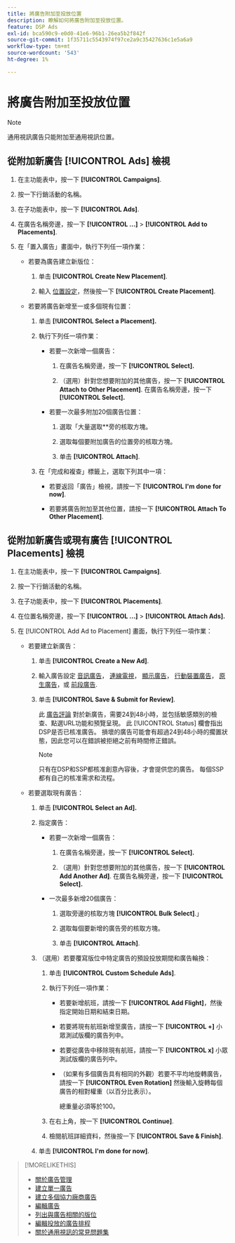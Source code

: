 ```yaml
---
title: 將廣告附加至投放位置
description: 瞭解如何將廣告附加至投放位置。
feature: DSP Ads
exl-id: bca590c9-e0d0-41e6-96b1-26ea5b2f842f
source-git-commit: 1f35711c5543974f97ce2a9c35427636c1e5a6a9
workflow-type: tm+mt
source-wordcount: '543'
ht-degree: 1%

---
```


# 將廣告附加至投放位置

>[!NOTE]
>
>通用視訊廣告只能附加至通用視訊位置。

## 從附加新廣告 [!UICONTROL Ads] 檢視

1. 在主功能表中，按一下 **[!UICONTROL Campaigns]**.

1. 按一下行銷活動的名稱。

1. 在子功能表中，按一下 **[!UICONTROL Ads]**.

1. 在廣告名稱旁邊，按一下  **[!UICONTROL ...]** > **[!UICONTROL Add to Placements]**.

1. 在「置入廣告」畫面中，執行下列任一項作業：

   * 若要為廣告建立新版位：

      1. 单击 **[!UICONTROL Create New Placement]**.

      1. 輸入 [位置設定](/help/dsp/campaign-management/placements/placement-settings.md)，然後按一下 **[!UICONTROL Create Placement]**.
   * 若要將廣告新增至一或多個現有位置：

      1. 单击 **[!UICONTROL Select a Placement].**

      1. 執行下列任一項作業：

         * 若要一次新增一個廣告：

            1. 在廣告名稱旁邊，按一下 **[!UICONTROL Select].**

            1. （選用）針對您想要附加的其他廣告，按一下 **[!UICONTROL Attach to Other Placement]**. 在廣告名稱旁邊，按一下 **[!UICONTROL Select].**
         * 若要一次最多附加20個廣告位置：

            1. 選取「大量選取**旁的核取方塊。

            1. 選取每個要附加廣告的位置旁的核取方塊。

            1. 单击 **[!UICONTROL Attach]**.
      1. 在「完成和複查」標籤上，選取下列其中一項：

         * 若要返回「廣告」檢視，請按一下 **[!UICONTROL I'm done for now]**.

         * 若要將廣告附加至其他位置，請按一下 **[!UICONTROL Attach To Other Placement]**.




## 從附加新廣告或現有廣告 [!UICONTROL Placements] 檢視

1. 在主功能表中，按一下 **[!UICONTROL Campaigns]**.

1. 按一下行銷活動的名稱。

1. 在子功能表中，按一下 **[!UICONTROL Placements]**.

1. 在位置名稱旁邊，按一下  **[!UICONTROL ...]** > **[!UICONTROL Attach Ads].**

1. 在 [!UICONTROL Add Ad to Placement] 畫面，執行下列任一項作業：

   * 若要建立新廣告：

      1. 单击 **[!UICONTROL Create a New Ad]**.

      1. 輸入廣告設定 [音訊廣告](ad-settings-audio.md)， [連線電視](ad-settings-connected-tv.md)， [顯示廣告](ad-settings-display.md)， [行動裝置廣告](ad-settings-mobile.md)， [原生廣告](ad-settings-native.md)，或 [前段廣告](ad-settings-pre-roll.md).

      1. 单击 **[!UICONTROL Save & Submit for Review]**.

         此 [廣告評論](ad-about.md) 對於新廣告，需要24到48小時，並包括敏感類別的檢查、點選URL功能和預覽呈現。 此 [!UICONTROL Status] 欄會指出DSP是否已核准廣告。 損壞的廣告可能會有超過24到48小時的擱置狀態，因此您可以在錯誤被拒絕之前有時間修正錯誤。

         >[!NOTE]
         >
         >只有在DSP和SSP都核准創意內容後，才會提供您的廣告。 每個SSP都有自己的核准需求和流程。
   * 若要選取現有廣告：

      1. 单击 **[!UICONTROL Select an Ad].**

      1. 指定廣告：

         * 若要一次新增一個廣告：

            1. 在廣告名稱旁邊，按一下 **[!UICONTROL Select].**

            1. （選用）針對您想要附加的其他廣告，按一下 **[!UICONTROL Add Another Ad]**. 在廣告名稱旁邊，按一下 **[!UICONTROL Select].**
         * 一次最多新增20個廣告：

            1. 選取旁邊的核取方塊 **[!UICONTROL Bulk Select]**.」

            1. 選取每個要新增的廣告旁的核取方塊。

            1. 单击 **[!UICONTROL Attach]**.
      1. （選用）若要覆寫版位中特定廣告的預設投放期間和廣告輪換：

         1. 单击 **[!UICONTROL Custom Schedule Ads]**.

         1. 執行下列任一項作業：

            * 若要新增航班，請按一下 **[!UICONTROL Add Flight]**，然後指定開始日期和結束日期。

            * 若要將現有航班新增至廣告，請按一下 **[!UICONTROL +]** 小眾測試版欄的廣告列中。

            * 若要從廣告中移除現有航班，請按一下 **[!UICONTROL x]** 小眾測試版欄的廣告列中。

            * （如果有多個廣告具有相同的外觀）若要不平均地旋轉廣告，請按一下 **[!UICONTROL Even Rotation]** 然後輸入旋轉每個廣告的相對權重（以百分比表示）。

               總重量必須等於100。
         1. 在右上角，按一下 **[!UICONTROL Continue]**.

         1. 檢閱航班詳細資料，然後按一下 **[!UICONTROL Save & Finish]**.
      1. 单击 **[!UICONTROL I'm done for now]**.






>[!MORELIKETHIS]
>
>* [關於廣告管理](ad-about.md)
>* [建立單一廣告](ad-create.md)
>* [建立多個協力廠商廣告](ad-create-multiple.md)
>* [編輯廣告](ad-edit.md)
>* [列出與廣告相關的版位](ad-list-placements.md)
>* [編輯投放的廣告排程](/help/dsp/campaign-management/placements/placement-edit-ad-schedule.md)
>* [關於通用視訊的常見問題集](/help/dsp/campaign-management/faq-universal-video.md)

